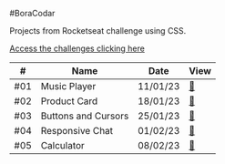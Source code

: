 #BoraCodar

Projects from Rocketseat challenge using CSS.

[Access the challenges clicking here](https://boracodar.dev)

<table>
  <thead>
    <tr>
      <th>#</th>
      <th>Name</th>
      <th>Date</th>
      <th>View</th>
    </tr>
  </thead>
  <tbody>
    <tr>
      <td>#01</td>
      <td>Music Player</td>
      <td>11/01/23</td>
      <td><a href="challenge#01">🔗</a></td>
    </tr>
    <tr>
      <td>#02</td>
      <td>Product Card</td>
      <td>18/01/23</td>
      <td><a href="challenge#02">🔗</a></td>
    </tr>
    <tr>
      <td>#03</td>
      <td>Buttons and Cursors</td>
      <td>25/01/23</td>
      <td><a href="challenge#03">🔗</a></td>
    </tr>
    <tr>
      <td>#04</td>
      <td>Responsive Chat</td>
      <td>01/02/23</td>
      <td><a href="challenge#04">🔗</a></td>
    </tr>
    <tr>
      <td>#05</td>
      <td>Calculator</td>
      <td>08/02/23</td>
      <td><a href="challenge#05">🔗</a></td>
    </tr>
  </tbody>
</table>

